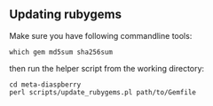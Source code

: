 Updating rubygems
-----------------

Make sure you have following commandline tools:

    which gem md5sum sha256sum

then run the helper script from the working directory:

    cd meta-diaspberry
    perl scripts/update_rubygems.pl path/to/Gemfile
